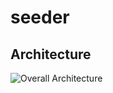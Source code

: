 # seeder

## Architecture
![Overall Architecture](https://raw.githubusercontent.com/samkeen/seeder/master/docs/SeederArchitecture.png)
